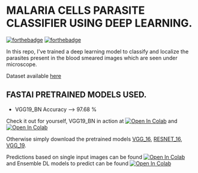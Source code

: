 # MALARIA CELLS PARASITE CLASSIFIER USING DEEP LEARNING.

[![forthebadge](https://forthebadge.com/images/badges/made-with-python.svg)](https://forthebadge.com) [![forthebadge](https://forthebadge.com/images/badges/built-with-love.svg)](https://forthebadge.com)

In this repo, I've trained a deep learning model to classify and localize the parasites present in the blood smeared images which are seen under microscope.

Dataset available [here](https://www.kaggle.com/iarunava/cell-images-for-detecting-malaria)

## FASTAI PRETRAINED MODELS USED.
- VGG19_BN Accuracy --> 97.68 %

Check it out for yourself, VGG19_BN in action at [![Open In Colab](https://colab.research.google.com/assets/colab-badge.svg)](https://colab.research.google.com/github/bala-codes/MALARIA-CELLS-PARASITE-CLASSIFIER-USING-DEEP-LEARNING/blob/master/codes%20(FASTAI)/1.%20Malaria%20Cell%20Classifier%20FASTAI%20RESNET16%20and%20VGG16.ipynb) and [![Open In Colab](https://colab.research.google.com/assets/colab-badge.svg)](https://colab.research.google.com/github/bala-codes/MALARIA-CELLS-PARASITE-CLASSIFIER-USING-DEEP-LEARNING/blob/master/codes%20(FASTAI)/2.%20Malaria%20Cell%20Classifier%20FASTAI%20VGG19_bn.ipynb)


Otherwise simply download the pretrained models [VGG_16](https://drive.google.com/file/d/1knZyFlVrBDn5IsSSbHPo4Ng_IAoG0-X9/view?usp=sharing), [RESNET_16](https://drive.google.com/file/d/1-2_G6wcYbgJqlSqs9DE6pSXmQg1Kwzih/view?usp=sharing), [VGG_19](https://drive.google.com/file/d/1-KDWSpLA1uYXIe86BmCifCW-TeHNEES9/view?usp=sharing).


Predictions based on single input images can be found [![Open In Colab](https://colab.research.google.com/assets/colab-badge.svg)](https://colab.research.google.com/github/bala-codes/MALARIA-CELLS-PARASITE-CLASSIFIER-USING-DEEP-LEARNING/blob/master/codes%20(FASTAI)/3.%20Malaria%20Cell%20Classifier%20FASTAI%20Single%20Input%20Prediction.ipynb) and Ensemble DL models to predict can be found [![Open In Colab](https://colab.research.google.com/assets/colab-badge.svg)](https://colab.research.google.com/github/bala-codes/MALARIA-CELLS-PARASITE-CLASSIFIER-USING-DEEP-LEARNING/blob/master/codes%20(FASTAI)/4.%20Malaria%20Cell%20Classifier%20FASTAI%20(ENSEMBLE%203%20DL%20MODELS)%20Single%20Input%20Prediction.ipynb)
